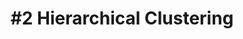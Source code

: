 ---
layout: page-layout-content-style
title:  "#2 Hierarchical Clustering"
category: "Machine Learning(Unsupervised)"
---